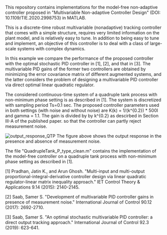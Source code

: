 This repository contains implementations for the model-free non-adaptive controller proposed in "Multivariable Non-adaptive Controller Design" (DOI: 10.1109/TIE.2020.2998753) in MATLAB.

This is a discrete-time robust multivariable (nonadaptive) tracking controller that comes with a simple structure, requires very limited information on the plant model, and is relatively easy to tune. In addition to being easy to tune and implement, an objective of this controller is to deal with a class of large-scale systems with complex dynamics. 

In this example we compare the performance of the proposed controller with the optimal stochastic PID controller in [1], [2], and that in [3]. The multivariable PID gains of the former two controllers are obtained by minimizing the error covariance matrix of different augmented systems, and the latter considers the problem of designing a multivariable PID controller via direct optimal linear quadratic regulator.

The considered continuous-time system of a quadruple tank process with non-minimum phase setting is as described in [1]. The system is discretized with sampling period Ts=0.1 sec. The proposed controller parameters used in both settings (with noise and without noise) are K(k) = 1/(k^{0.2}) * 500I and gamma = 1.1. The gain is divided by by k^{0.2} as descirbed in Section III-A of the published paper. so that the controller can partly reject measurement noise.

![output_response_QTP](https://user-images.githubusercontent.com/44982976/122838947-11906c80-d2c5-11eb-8e21-96b11825e020.png)
The figure above shows the output response in the presence and absence of measurement noise.

The file "QuadrupleTank_P_type_clean.m" contains the implementation of the model-free controller on a quadruple tank process with non-minimum phase setting as described in [1].

[1] Pradhan, Jatin K., and Arun Ghosh. "Multi-input and multi-output proportional-integral-derivative controller design via linear quadratic regulator-linear matrix inequality approach." IET Control Theory & Applications 9.14 (2015): 2140-2145.

[2] Saab, Samer S. "Development of multivariable PID controller gains in presence of measurement noise." International Journal of Control 90.12 (2017): 2692-2710.

[3] Saab, Samer S. "An optimal stochastic multivariable PID controller: a direct output tracking approach." International Journal of Control 92.3 (2019): 623-641.

